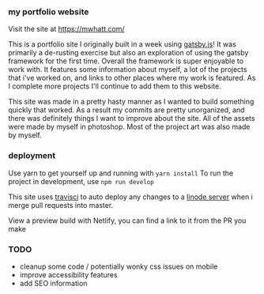 ### my portfolio website

Visit the site at https://mwhatt.com/

This is a portfolio site I originally built in a week using [gatsby.js](https://www.gatsbyjs.org/)! It was primarily a de-rusting exercise but also an exploration of using the gatsby framework for the first time. Overall the framework is super enjoyable to work with. It features some information about myself, a lot of the projects that i've worked on, and links to other places where my work is featured. As I complete more projects I'll continue to add them to this website.

This site was made in a pretty hasty manner as I wanted to build something quickly that worked. As a result my commits are pretty unorganized, and there was definitely things I want to improve about the site. All of the assets were made by myself in photoshop. Most of the project art was also made by myself. 

### deployment


Use yarn to get yourself up and running with `yarn install`
To run the project in development, use `npm run develop`

This site uses [travisci](https://www.travis-ci.com) to auto deploy any changes to a [linode server](https://www.linode.com/) when i merge pull requests into master.

View a preview build with Netlify, you can find a link to it from the PR you make

### TODO

- cleanup some code / potentially wonky css issues on mobile
- improve accessibility features
- add SEO information
